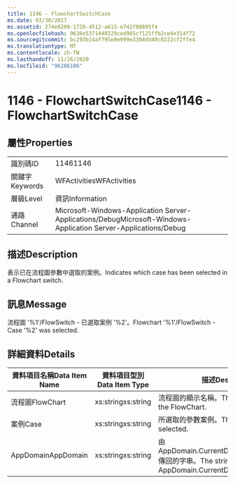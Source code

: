 ```yaml
---
title: 1146 - FlowchartSwitchCase
ms.date: 03/30/2017
ms.assetid: 274e9209-1720-4512-a615-e742f00895f4
ms.openlocfilehash: 9636e5371440229ced965cf125ffb2ce4e314f72
ms.sourcegitcommit: bc293b14af795e0e999e3304dd40c0222cf2ffe4
ms.translationtype: MT
ms.contentlocale: zh-TW
ms.lasthandoff: 11/26/2020
ms.locfileid: "96286106"
---
```

# <a name="1146---flowchartswitchcase"></a><span data-ttu-id="3a358-102">1146 - FlowchartSwitchCase</span><span class="sxs-lookup"><span data-stu-id="3a358-102">1146 - FlowchartSwitchCase</span></span>

## <a name="properties"></a><span data-ttu-id="3a358-103">屬性</span><span class="sxs-lookup"><span data-stu-id="3a358-103">Properties</span></span>  
  
|||  
|-|-|  
|<span data-ttu-id="3a358-104">識別碼</span><span class="sxs-lookup"><span data-stu-id="3a358-104">ID</span></span>|<span data-ttu-id="3a358-105">1146</span><span class="sxs-lookup"><span data-stu-id="3a358-105">1146</span></span>|  
|<span data-ttu-id="3a358-106">關鍵字</span><span class="sxs-lookup"><span data-stu-id="3a358-106">Keywords</span></span>|<span data-ttu-id="3a358-107">WFActivities</span><span class="sxs-lookup"><span data-stu-id="3a358-107">WFActivities</span></span>|  
|<span data-ttu-id="3a358-108">層級</span><span class="sxs-lookup"><span data-stu-id="3a358-108">Level</span></span>|<span data-ttu-id="3a358-109">資訊</span><span class="sxs-lookup"><span data-stu-id="3a358-109">Information</span></span>|  
|<span data-ttu-id="3a358-110">通路</span><span class="sxs-lookup"><span data-stu-id="3a358-110">Channel</span></span>|<span data-ttu-id="3a358-111">Microsoft-Windows-Application Server-Applications/Debug</span><span class="sxs-lookup"><span data-stu-id="3a358-111">Microsoft-Windows-Application Server-Applications/Debug</span></span>|  
  
## <a name="description"></a><span data-ttu-id="3a358-112">描述</span><span class="sxs-lookup"><span data-stu-id="3a358-112">Description</span></span>  

 <span data-ttu-id="3a358-113">表示已在流程圖參數中選取的案例。</span><span class="sxs-lookup"><span data-stu-id="3a358-113">Indicates which case has been selected in a Flowchart switch.</span></span>  
  
## <a name="message"></a><span data-ttu-id="3a358-114">訊息</span><span class="sxs-lookup"><span data-stu-id="3a358-114">Message</span></span>  

 <span data-ttu-id="3a358-115">流程圖 '%1'/FlowSwitch - 已選取案例 '%2'。</span><span class="sxs-lookup"><span data-stu-id="3a358-115">Flowchart '%1'/FlowSwitch - Case '%2' was selected.</span></span>  
  
## <a name="details"></a><span data-ttu-id="3a358-116">詳細資料</span><span class="sxs-lookup"><span data-stu-id="3a358-116">Details</span></span>  
  
|<span data-ttu-id="3a358-117">資料項目名稱</span><span class="sxs-lookup"><span data-stu-id="3a358-117">Data Item Name</span></span>|<span data-ttu-id="3a358-118">資料項目型別</span><span class="sxs-lookup"><span data-stu-id="3a358-118">Data Item Type</span></span>|<span data-ttu-id="3a358-119">描述</span><span class="sxs-lookup"><span data-stu-id="3a358-119">Description</span></span>|  
|--------------------|--------------------|-----------------|  
|<span data-ttu-id="3a358-120">流程圖</span><span class="sxs-lookup"><span data-stu-id="3a358-120">FlowChart</span></span>|<span data-ttu-id="3a358-121">xs:string</span><span class="sxs-lookup"><span data-stu-id="3a358-121">xs:string</span></span>|<span data-ttu-id="3a358-122">流程圖的顯示名稱。</span><span class="sxs-lookup"><span data-stu-id="3a358-122">The display name of the FlowChart.</span></span>|  
|<span data-ttu-id="3a358-123">案例</span><span class="sxs-lookup"><span data-stu-id="3a358-123">Case</span></span>|<span data-ttu-id="3a358-124">xs:string</span><span class="sxs-lookup"><span data-stu-id="3a358-124">xs:string</span></span>|<span data-ttu-id="3a358-125">所選取的參數案例。</span><span class="sxs-lookup"><span data-stu-id="3a358-125">The switch case that selected.</span></span>|  
|<span data-ttu-id="3a358-126">AppDomain</span><span class="sxs-lookup"><span data-stu-id="3a358-126">AppDomain</span></span>|<span data-ttu-id="3a358-127">xs:string</span><span class="sxs-lookup"><span data-stu-id="3a358-127">xs:string</span></span>|<span data-ttu-id="3a358-128">由 AppDomain.CurrentDomain.FriendlyName 傳回的字串。</span><span class="sxs-lookup"><span data-stu-id="3a358-128">The string returned by AppDomain.CurrentDomain.FriendlyName.</span></span>|
